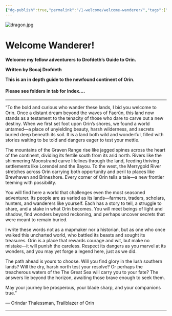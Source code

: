 ```yaml
---
{"dg-publish":true,"permalink":"/1-welcome/welcome-wanderer/","tags":["gardenEntry"],"created":"2025-01-19T15:28:49.449-06:00","updated":"2025-03-07T21:15:40.011-06:00"}
---
```



![dragon.jpg](/img/user/Images/dragon.jpg)
# Welcome Wanderer!

**Welcome my fellow adventurers to Drofdeth’s Guide to Orin.**

**Written by Bocaj Drofdeth**

**This is an in depth guide to the newfound continent of Orin**.

#### Please see folders in tab for Index....

-----------------------------------------------------------------------------

“To the bold and curious who wander these lands, I bid you welcome to Orin. Once a distant dream beyond the waves of Faerûn, this land now stands as a testament to the tenacity of those who dare to carve out a new destiny. When we first set foot upon Orin’s shores, we found a world untamed—a place of unyielding beauty, harsh wilderness, and secrets buried deep beneath its soil. It is a land both wild and wonderful, filled with stories waiting to be told and dangers eager to test your mettle.

The mountains of the Graven Range rise like jagged spines across the heart of the continent, dividing its fertile south from its arid north. Rivers like the shimmering Moonstrand carve lifelines through the land, feeding thriving settlements like Lorendel and the Bayou. To the west, the Merrygold River stretches across Orin carrying both opportunity and peril to places like Brewhaven and Brineshore. Every corner of Orin tells a tale—a new frontier teeming with possibility.

You will find here a world that challenges even the most seasoned adventurer. Its people are as varied as its lands—farmers, traders, scholars, hunters, and wanderers like yourself. Each has a story to tell, a struggle to share, and a stake in what Orin becomes. You will meet beings of light and shadow, find wonders beyond reckoning, and perhaps uncover secrets that were meant to remain buried.

I write these words not as a mapmaker nor a historian, but as one who once walked this uncharted world, who battled its beasts and sought its treasures. Orin is a place that rewards courage and wit, but make no mistake—it will punish the careless. Respect its dangers as you marvel at its wonders, and you may yet forge a legend here, just as we did.

The path ahead is yours to choose. Will you find glory in the lush southern lands? Will the dry, harsh north test your resolve? Or perhaps the treacherous waters of the The Great Sea will carry you to your fate? The answers lie beyond the horizon, awaiting those brave enough to seek them.

May your journey be prosperous, your blade sharp, and your companions true.”

— Orindar Thalessman, Trailblazer of Orin


-----------------------------------------------------------------------------